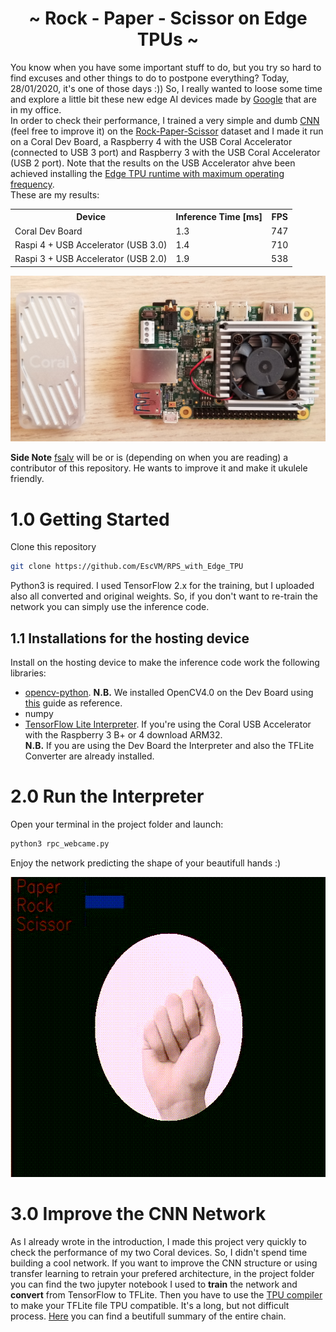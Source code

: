 <h1 align="center"> ~ Rock - Paper - Scissor on Edge TPUs ~ </h1>

You know when you have some important stuff to do, but you try so hard to find excuses and other things to do to postpone everything? Today, 28/01/2020, it's one of those days :)) So, I really wanted to loose some time and explore a little bit these new edge AI devices made by [Google](https://coral.ai/) that are in my office.  
In order to check their performance, I trained a very simple and dumb [CNN](https://github.com/EscVM/RPS_with_Edge_TPU/blob/master/media/baby_cnn_arch.png) (feel free to improve it) on the [Rock-Paper-Scissor](https://www.tensorflow.org/datasets/catalog/rock_paper_scissors) dataset and I made it run on a Coral Dev Board, a Raspberry 4 with the USB Coral Accelerator (connected to USB 3 port) and Raspberry 3 with the USB Coral Accelerator (USB 2 port). Note that the results on the USB Accelerator ahve been achieved installing the [Edge TPU runtime with maximum operating frequency](https://coral.ai/docs/accelerator/get-started/#install-with-maximum-operating-frequency-optional).  
These are my results:

<table align="center">
  <tr>
    <th><span style="font-weight:bold">Device</span></th>
    <th><span style="font-weight:bold">Inference Time [ms]</span></th>
    <th><span style="font-weight:bold">FPS</span></th>
  </tr>
  <tr>
    <td>Coral Dev Board</td>
    <td>1.3</td>
    <td>747</td>
  </tr>
  <tr>
    <td>Raspi 4 + USB Accelerator (USB 3.0)</td>
    <td>1.4</td>
    <td>710</td>
  </tr>
  <tr>
    <td>Raspi 3 + USB Accelerator (USB 2.0)</td>
    <td>1.9</td>
    <td>538</td>
  </tr>
</table>


![Flow_chart of the recognition proces](media/coral_devices.jpg)

**Side Note** [fsalv](https://github.com/fsalv) will be or is (depending on when you are reading) a contributor of this repository. He wants to improve it and make it ukulele friendly.

# 1.0 Getting Started

Clone this repository

   ```bash
   git clone https://github.com/EscVM/RPS_with_Edge_TPU
   ```
Python3 is required. I used TensorFlow 2.x for the training, but I uploaded also all converted and original weights. So, if you don't want to re-train the network you can simply use the inference code.

## 1.1 Installations for the hosting device

Install on the hosting device to make the inference code work the following libraries:

- [opencv-python](https://pypi.org/project/opencv-python/). **N.B.** We installed OpenCV4.0 on the Dev Board using [this](https://medium.com/@balaji_85683/installing-opencv-4-0-on-google-coral-dev-board-5c3a69d7f52f) guide as reference.
- numpy
- [TensorFlow Lite Interpreter](https://www.tensorflow.org/lite/guide/python). If you're using the Coral USB Accelerator with the Raspberry 3 B+ or 4 download ARM32.  
**N.B.** If you are using the Dev Board the Interpreter and also the TFLite Converter are already installed.


# 2.0 Run the Interpreter
Open your terminal in the project folder and launch:

   ```bash
   python3 rpc_webcame.py
   ```
   
Enjoy the network predicting the shape of your beautifull hands :)

<p align="center">
  <img width="640" height="480" src="media/rpc_record.gif">
</p>

# 3.0 Improve the CNN Network 

As I already wrote in the introduction, I made this project very quickly to check the performance of my two Coral devices. So, I didn't spend time building a cool network. If you want to improve the CNN structure or using transfer learning to retrain your prefered architecture, in the project folder you can find the two jupyter notebook I used to **train** the network and **convert** from TensorFlow to TFLite. Then you have to use the [TPU compiler](https://coral.ai/docs/edgetpu/compiler/) to make your TFLite file TPU compatible. It's a long, but not difficult process. [Here](https://coral.ai/docs/edgetpu/models-intro/) you can find a beutifull summary of the entire chain.
